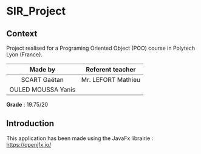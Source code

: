 # SIR_Project
## Context
Project realised for a Programing Oriented Object (POO) course in Polytech Lyon (France).

|**Made by**|**Referent teacher**|
|:-:|:-:|
|SCART Gaëtan|Mr. LEFORT Mathieu|
|OULED MOUSSA Yanis|

**Grade** : 19.75/20

## Introduction

This application has been made using the JavaFx librairie : https://openjfx.io/
